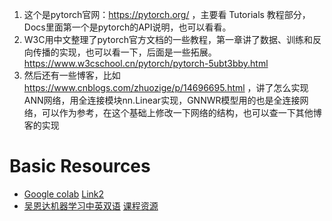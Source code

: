 1. 这个是pytorch官网：https://pytorch.org/ ，主要看 Tutorials 教程部分，Docs里面第一个是pytorch的API说明，也可以看看。
2. W3C用中文整理了pytorch官方文档的一些教程，第一章讲了数据、训练和反向传播的实现，也可以看一下，后面是一些拓展。https://www.w3cschool.cn/pytorch/pytorch-5ubt3bby.html
3. 然后还有一些博客，比如 https://www.cnblogs.com/zhuozige/p/14696695.html ，讲了怎么实现ANN网络，用全连接模块nn.Linear实现，GNNWR模型用的也是全连接网络，可以作为参考，在这个基础上修改一下网络的结构，也可以查一下其他博客的实现

# Basic Resources

+ [Google colab](https://www.bilibili.com/video/BV13K4y1P7dx?vd_source=201165409d215309378c147c92696501)     [Link2](https://www.youtube.com/watch?v=inN8seMm7UI)
+ [吴恩达机器学习中英双语](https://www.bilibili.com/video/BV1o3411M7cj?p=1&vd_source=201165409d215309378c147c92696501)   [课程资源](https://vkosuri.github.io/CourseraMachineLearning/)

